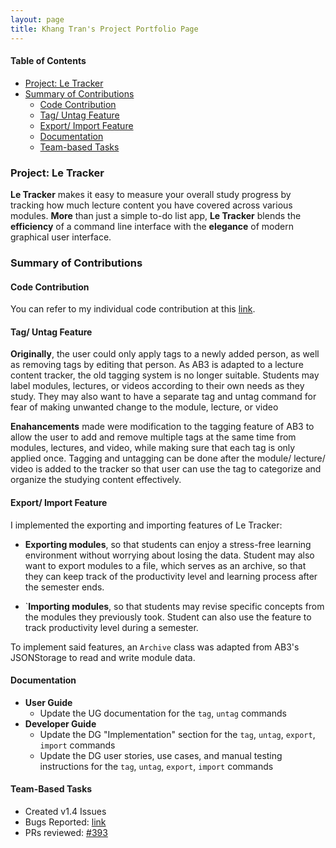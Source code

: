 ```yaml
---
layout: page
title: Khang Tran's Project Portfolio Page
---
```


#### Table of Contents
- [Project: Le Tracker](#project-le-tracker)
- [Summary of Contributions](#summary-of-contributions)
  - [Code Contribution](#code-contribution)
  - [Tag/ Untag Feature](#tag-untag-feature)
  - [Export/ Import Feature](#export-import-feature)
  - [Documentation](#documentation)
  - [Team-based Tasks](#team-based-tasks)

### Project: Le Tracker

**Le Tracker** makes it easy to measure your overall study progress by tracking how much lecture content you have covered across various modules. **More** than just a simple to-do list app, **Le Tracker** blends the **efficiency** of a command line interface with the **elegance** of modern graphical user interface.

### Summary of Contributions

#### Code Contribution
You can refer to my individual code contribution at this [link](https://nus-cs2103-ay2223s2.github.io/tp-dashboard/?search=lennoxtr&breakdown=true).

#### Tag/ Untag Feature

**Originally**, the user could only apply tags to a newly added person, as well as removing tags by editing that person. As AB3 is adapted to a lecture content tracker, the old tagging system is no longer suitable. Students may label modules, lectures, or videos according to their own needs as they study. They may also want to have a separate tag and untag command for fear of making unwanted change to the module, lecture, or video 

**Enahancements** made were modification to the tagging feature of AB3 to allow the user to add and remove multiple tags at the same time from modules, lectures, and video, while making sure that each tag is only applied once. Tagging and untagging can be done after the module/ lecture/ video is added to the tracker so that user can use the tag to categorize and organize the studying content effectively.

#### Export/ Import Feature

I implemented the exporting and importing features of Le Tracker:

- **Exporting modules**, so that students can enjoy a stress-free learning environment without worrying about losing the data. Student may also want to export modules to a file, which serves as an archive, so that they can keep track of the productivity level and learning process after the semester ends.

- `**Importing modules**, so that students may revise specific concepts from the modules they previously took. Student can also use the feature to track productivity level during a semester. 

To implement said features, an `Archive` class was adapted from AB3's JSONStorage to read and write module data.

#### Documentation

- **User Guide**
  - Update the UG documentation for the `tag`, `untag` commands 
- **Developer Guide**
  - Update the DG "Implementation" section for the `tag`, `untag`, `export`, `import` commands
  - Update the DG user stories, use cases, and manual testing instructions for the `tag`, `untag`, `export`, `import` commands

#### Team-Based Tasks

- Created v1.4 Issues
- Bugs Reported: [link](https://github.com/AY2223S2-CS2103-F10-2/tp/issues?q=is%3Aissue+author%3Alennoxtr+label%3Atype.Bug+)
- PRs reviewed: [#393](https://github.com/AY2223S2-CS2103-F10-2/tp/pull/393)